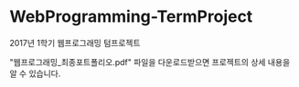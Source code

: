 ﻿# WebProgramming-TermProject
2017년 1학기 웹프로그래밍 텀프로젝트

"웹프로그래밍_최종포트폴리오.pdf" 파일을 다운로드받으면 프로젝트의 상세 내용을 알 수 있습니다.
